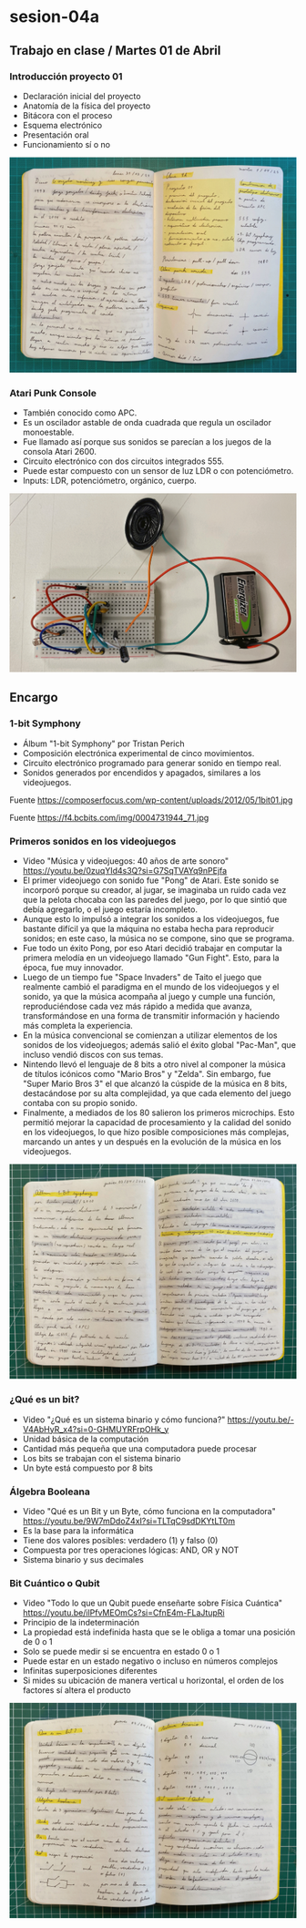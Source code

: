 # sesion-04a

## Trabajo en clase / Martes 01 de Abril

### Introducción proyecto 01

- Declaración inicial del proyecto
- Anatomía de la física del proyecto
- Bitácora con el proceso
- Esquema electrónico
- Presentación oral
- Funcionamiento sí o no

![Foto apuntes bitácora](./archivos/tme-sesion04a-foto24.jpeg)

### Atari Punk Console

- También conocido como APC.
- Es un oscilador astable de onda cuadrada que regula un oscilador monoestable.
- Fue llamado así porque sus sonidos se parecían a los juegos de la consola Atari 2600.
- Circuito electrónico con dos circuitos integrados 555.
- Puede estar compuesto con un sensor de luz LDR o con potenciómetro.
- Inputs: LDR, potenciómetro, orgánico, cuerpo.

![Foto protoboard](./archivos/tme-sesion04a-foto25.jpeg)

## Encargo

### 1-bit Symphony

- Álbum "1-bit Symphony" por Tristan Perich
- Composición electrónica experimental de cinco movimientos.
- Circuito electrónico programado para generar sonido en tiempo real.
- Sonidos generados por encendidos y apagados, similares a los videojuegos.



Fuente <https://composerfocus.com/wp-content/uploads/2012/05/1bit01.jpg>

Fuente <https://f4.bcbits.com/img/0004731944_71.jpg>

### Primeros sonidos en los videojuegos

- Video "Música y videojuegos: 40 años de arte sonoro" <https://youtu.be/0zuqYId4s3Q?si=G7SqTVAYq9nPEjfa>
- El primer videojuego con sonido fue "Pong" de Atari. Este sonido se incorporó porque su creador, al jugar, se imaginaba un ruido cada vez que la pelota chocaba con las paredes del juego, por lo que sintió que debía agregarlo, o el juego estaría incompleto.
- Aunque esto lo impulsó a integrar los sonidos a los videojuegos, fue bastante difícil ya que la máquina no estaba hecha para reproducir sonidos; en este caso, la música no se compone, sino que se programa.
- Fue todo un éxito Pong, por eso Atari decidió trabajar en computar la primera melodía en un videojuego llamado "Gun Fight". Esto, para la época, fue muy innovador.
- Luego de un tiempo fue "Space Invaders" de Taito el juego que realmente cambió el paradigma en el mundo de los videojuegos y el sonido, ya que la música acompaña al juego y cumple una función, reproduciéndose cada vez más rápido a medida que avanza, transformándose en una forma de transmitir información y haciendo más completa la experiencia.
- En la música convencional se comienzan a utilizar elementos de los sonidos de los videojuegos; además salió el éxito global "Pac-Man", que incluso vendió discos con sus temas.
- Nintendo llevó el lenguaje de 8 bits a otro nivel al componer la música de títulos icónicos como "Mario Bros" y "Zelda". Sin embargo, fue "Super Mario Bros 3" el que alcanzó la cúspide de la música en 8 bits, destacándose por su alta complejidad, ya que cada elemento del juego contaba con su propio sonido.
- Finalmente, a mediados de los 80 salieron los primeros microchips. Esto permitió mejorar la capacidad de procesamiento y la calidad del sonido en los videojuegos, lo que hizo posible composiciones más complejas, marcando un antes y un después en la evolución de la música en los videojuegos.

![Foto apuntes bitácora](./archivos/tme-sesion04a-foto26.jpeg)

### ¿Qué es un bit?

- Video "¿Qué es un sistema binario y cómo funciona?" <https://youtu.be/-V4AbHyR_x4?si=0-GHMUYRFrpOHk_y>
- Unidad básica de la computación
- Cantidad más pequeña que una computadora puede procesar
- Los bits se trabajan con el sistema binario
- Un byte está compuesto por 8 bits

### Álgebra Booleana

- Video "Qué es un Bit y un Byte, cómo funciona en la computadora" <https://youtu.be/9W7mDdoZ4xI?si=TLTqC9sdDKYtLT0m>
- Es la base para la informática
- Tiene dos valores posibles: verdadero (1) y falso (0)
- Compuesta por tres operaciones lógicas: AND, OR y NOT
- Sistema binario y sus decimales

### Bit Cuántico o Qubit

- Video "Todo lo que un Qubit puede enseñarte sobre Física Cuántica" <https://youtu.be/ilPfvMEOmCs?si=CfnE4m-FLaJtupRi>
- Principio de la indeterminación
- La propiedad está indefinida hasta que se le obliga a tomar una posición de 0 o 1
- Solo se puede medir si se encuentra en estado 0 o 1
- Puede estar en un estado negativo o incluso en números complejos
- Infinitas superposiciones diferentes
- Si mides su ubicación de manera vertical u horizontal, el orden de los factores sí altera el producto


![foto apuntes bitácora](./archivos/tme-sesion04a-foto27.jpeg)
